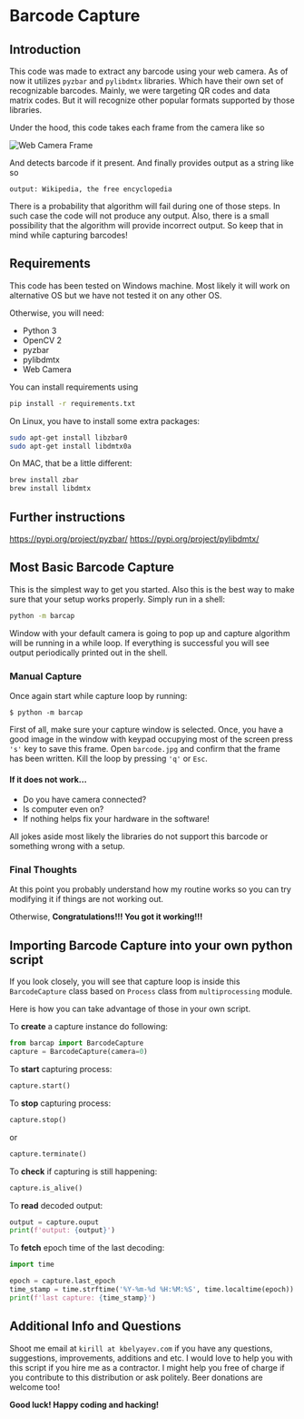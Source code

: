 # Barcode Capture

## Introduction
This code was made to extract any barcode using your web camera.
As of now it utilizes `pyzbar` and `pylibdmtx` libraries. Which have their own set of
recognizable barcodes. Mainly, we were targeting QR codes and data matrix codes. But it will
recognize other popular formats supported by those libraries.

Under the hood, this code takes each frame from the camera like so

![Web Camera Frame][frame]

[frame]: images/barcode1.jpg

And detects barcode if it present.
And finally provides output as a string like so
```
output: Wikipedia, the free encyclopedia
```

There is a probability that algorithm will fail during one of those steps. In such case the code will not 
produce any output. Also, there is a small possibility that the algorithm will provide incorrect output. So keep 
that in mind while capturing barcodes!

## Requirements
This code has been tested on Windows machine. Most likely it will work on alternative OS but we have not
tested it on any other OS.

Otherwise, you will need:

* Python 3
* OpenCV 2
* pyzbar
* pylibdmtx
* Web Camera

You can install requirements using
```bash
pip install -r requirements.txt
```

On Linux, you have to install some extra packages:
```bash
sudo apt-get install libzbar0
sudo apt-get install libdmtx0a
```

On MAC, that be a little different:
```bash
brew install zbar
brew install libdmtx
```

## Further instructions
https://pypi.org/project/pyzbar/
https://pypi.org/project/pylibdmtx/

## Most Basic Barcode Capture
This is the simplest way to get you started. Also this is the best way to make sure that your setup works properly.
Simply run in a shell:

```bash
python -m barcap
```

Window with your default camera is going to pop up and capture algorithm will be running in a while loop.
If everything is successful you will see output periodically printed out in the shell.

### Manual Capture
Once again start while capture loop by running:
```
$ python -m barcap
```

First of all, make sure your capture window is selected.
Once, you have a good image in the window with keypad occupying most of the screen press `'s'` key to save this frame.
Open `barcode.jpg` and confirm that the frame has been written. Kill the loop by pressing `'q'` or `Esc`.

#### If it does not work...
* Do you have camera connected?
* Is computer even on?
* If nothing helps fix your hardware in the software!

All jokes aside most likely the libraries do not support this barcode or something wrong with a setup.

### Final Thoughts
At this point you probably understand how my routine works so you can try modifying it if things are not working out. 

Otherwise, **Congratulations!!! You got it working!!!**
 
## Importing Barcode Capture into your own python script
If you look closely, you will see that capture loop is inside this `BarcodeCapture` class based on `Process` class 
from `multiprocessing` module.

Here is how you can take advantage of those in your own script.

To **create** a capture instance do following:
```python
from barcap import BarcodeCapture     
capture = BarcodeCapture(camera=0)
```

To **start** capturing process:
```python
capture.start()
```

To **stop** capturing process:
```python
capture.stop()
```
or
```python
capture.terminate()
```

To **check** if capturing is still happening:
```python
capture.is_alive()
```

To **read** decoded output:
```python
output = capture.ouput
print(f'output: {output}')
```

To **fetch** epoch time of the last decoding:
```python
import time

epoch = capture.last_epoch
time_stamp = time.strftime('%Y-%m-%d %H:%M:%S', time.localtime(epoch))
print(f'last capture: {time_stamp}')
```

## Additional Info and Questions

Shoot me email at `kirill at kbelyayev.com` if you have any questions, suggestions, improvements, additions and etc.
I would love to help you with this script if you hire me as a contractor. I might help you free of charge if 
you contribute to this distribution or ask politely. Beer donations are welcome too!

**Good luck! Happy coding and hacking!**
